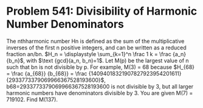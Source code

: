 # Problem 541: Divisibility of Harmonic Number Denominators
The nthharmonic number Hn is defined as the sum of the multiplicative
inverses of the first n positive integers, and can be written as a
reduced fraction an/bn. \$H\_n = \\displaystyle \\sum\_{k=1}\^n \\frac 1
k = \\frac {a\_n} {b\_n}\$, with \$\\text {gcd}(a\_n, b\_n)=1\$. Let
M(p) be the largest value of n such that bn is not divisible by p. For
example, M(3) = 68 because \$H\_{68} = \\frac {a\_{68}} {b\_{68}} =
\\frac {14094018321907827923954201611} {2933773379069966367528193600}\$,
b68=2933773379069966367528193600 is not divisible by 3, but all larger
harmonic numbers have denominators divisible by 3. You are given M(7) =
719102. Find M(137).
